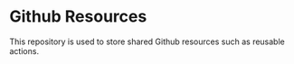 # Github Resources

This repository is used to store shared Github resources such as reusable actions.

